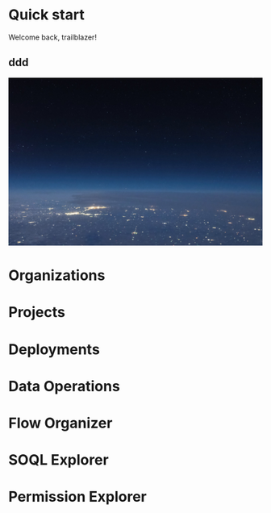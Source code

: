 <!-- [About Metaforce](/pages/aboutMetaforce.md ":include") -->

# Quick start

Welcome back, trailblazer!

## ddd

![image](/img/test.jpg)

# Organizations

# Projects

# Deployments

# Data Operations

# Flow Organizer

# SOQL Explorer

# Permission Explorer
